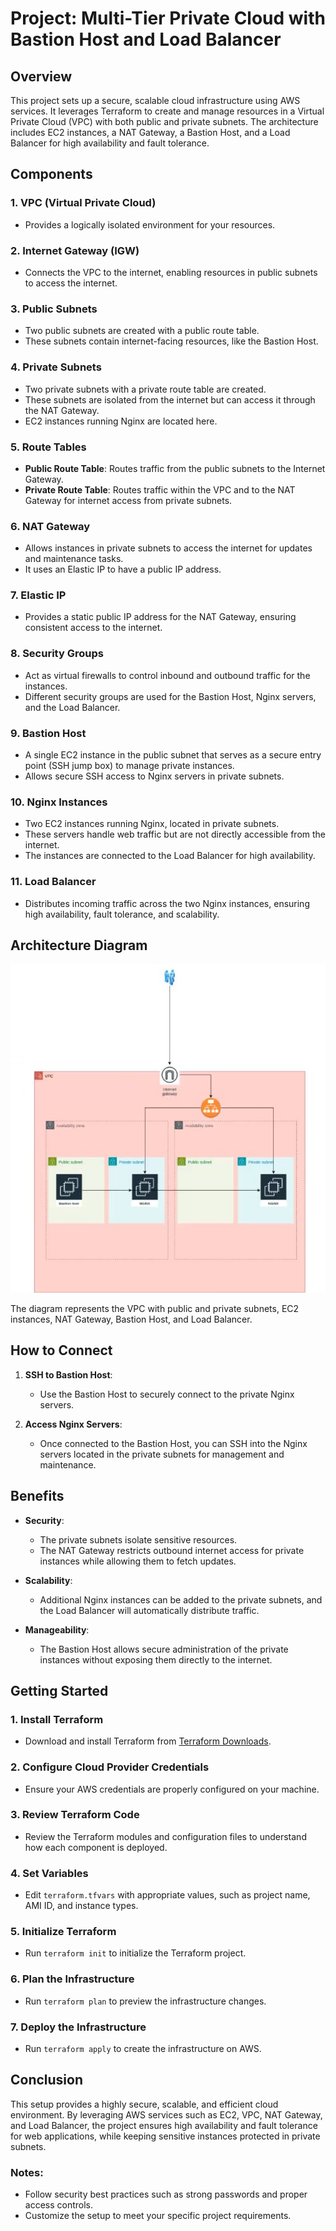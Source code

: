 
# Project: Multi-Tier Private Cloud with Bastion Host and Load Balancer

## Overview

This project sets up a secure, scalable cloud infrastructure using AWS services. It leverages Terraform to create and manage resources in a Virtual Private Cloud (VPC) with both public and private subnets. The architecture includes EC2 instances, a NAT Gateway, a Bastion Host, and a Load Balancer for high availability and fault tolerance. 

## Components

### 1. **VPC (Virtual Private Cloud)**
   - Provides a logically isolated environment for your resources.

### 2. **Internet Gateway (IGW)**
   - Connects the VPC to the internet, enabling resources in public subnets to access the internet.

### 3. **Public Subnets**
   - Two public subnets are created with a public route table.
   - These subnets contain internet-facing resources, like the Bastion Host.

### 4. **Private Subnets**
   - Two private subnets with a private route table are created.
   - These subnets are isolated from the internet but can access it through the NAT Gateway.
   - EC2 instances running Nginx are located here.

### 5. **Route Tables**
   - **Public Route Table**: Routes traffic from the public subnets to the Internet Gateway.
   - **Private Route Table**: Routes traffic within the VPC and to the NAT Gateway for internet access from private subnets.

### 6. **NAT Gateway**
   - Allows instances in private subnets to access the internet for updates and maintenance tasks.
   - It uses an Elastic IP to have a public IP address.

### 7. **Elastic IP**
   - Provides a static public IP address for the NAT Gateway, ensuring consistent access to the internet.

### 8. **Security Groups**
   - Act as virtual firewalls to control inbound and outbound traffic for the instances.
   - Different security groups are used for the Bastion Host, Nginx servers, and the Load Balancer.

### 9. **Bastion Host**
   - A single EC2 instance in the public subnet that serves as a secure entry point (SSH jump box) to manage private instances.
   - Allows secure SSH access to Nginx servers in private subnets.

### 10. **Nginx Instances**
   - Two EC2 instances running Nginx, located in private subnets.
   - These servers handle web traffic but are not directly accessible from the internet.
   - The instances are connected to the Load Balancer for high availability.

### 11. **Load Balancer**
   - Distributes incoming traffic across the two Nginx instances, ensuring high availability, fault tolerance, and scalability.

## Architecture Diagram

![Screenshot 1](https://github.com/mohamedesmael10/terraform-aws-project/raw/main/Shots/1.jpeg)

The diagram represents the VPC with public and private subnets, EC2 instances, NAT Gateway, Bastion Host, and Load Balancer.

## How to Connect

1. **SSH to Bastion Host**: 
   - Use the Bastion Host to securely connect to the private Nginx servers.
   
2. **Access Nginx Servers**:
   - Once connected to the Bastion Host, you can SSH into the Nginx servers located in the private subnets for management and maintenance.

## Benefits

- **Security**: 
   - The private subnets isolate sensitive resources.
   - The NAT Gateway restricts outbound internet access for private instances while allowing them to fetch updates.
   
- **Scalability**:
   - Additional Nginx instances can be added to the private subnets, and the Load Balancer will automatically distribute traffic.

- **Manageability**:
   - The Bastion Host allows secure administration of the private instances without exposing them directly to the internet.

## Getting Started

### 1. **Install Terraform**
   - Download and install Terraform from [Terraform Downloads](https://www.terraform.io/downloads).

### 2. **Configure Cloud Provider Credentials**
   - Ensure your AWS credentials are properly configured on your machine.

### 3. **Review Terraform Code**
   - Review the Terraform modules and configuration files to understand how each component is deployed.

### 4. **Set Variables**
   - Edit `terraform.tfvars` with appropriate values, such as project name, AMI ID, and instance types.

### 5. **Initialize Terraform**
   - Run `terraform init` to initialize the Terraform project.

### 6. **Plan the Infrastructure**
   - Run `terraform plan` to preview the infrastructure changes.

### 7. **Deploy the Infrastructure**
   - Run `terraform apply` to create the infrastructure on AWS.

## Conclusion

This setup provides a highly secure, scalable, and efficient cloud environment. By leveraging AWS services such as EC2, VPC, NAT Gateway, and Load Balancer, the project ensures high availability and fault tolerance for web applications, while keeping sensitive instances protected in private subnets.

### Notes:
- Follow security best practices such as strong passwords and proper access controls.
- Customize the setup to meet your specific project requirements.
